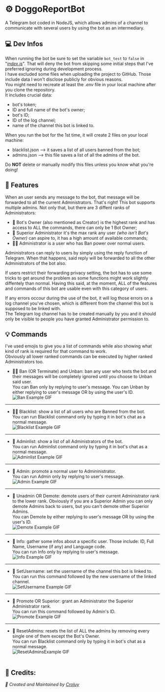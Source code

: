# ⚙️ DoggoReportBot

A Telegram bot coded in NodeJS, which allows admins of a channel to communicate with several users by using the bot as an intermediary.
<br>

## 💻 Dev Infos

When running the bot be sure to set the variable `bot_test` to `false` in "*[index.js](https://github.com/Croluy/DoggoReportBot/blob/master/index.js#L10)*". That will deny the bot from skipping some initial steps that I've preferred ignoring during development process.<br>
I have excluded some files when uploading the project to GitHub. Those include data I won't disclose publicly for obvious reasons.<br>
You might need to recreate at least the *.env* file in your local machine after you clone the repository.<br>
It includes crucial data:
- bot's token;
- ID and full name of the bot's owner;
- bot's ID;
- ID of the log channel;
- name of the channel this bot is linked to.<br>

When you run the bot for the 1st time, it will create 2 files on your local machine:<br>
- blacklist.json --> it saves a list of all users banned from the bot;<br>
- admins.json --> this file saves a list of all the admins of the bot.<br>

Do **NOT** delete or manually modify this files unless you know what you're doing!
<br>

## 🧬 Features

When an user sends any message to the bot, that message will be forwarded to all the current Administrators. That's right! This bot supports multiple admins. Not only that, but there are 3 diffent ranks of Administrators:<br>
+ 👑 Bot's Owner (also mentioned as Creator) is the highest rank and has access to ALL the commands, there can only be 1 Bot Owner;<br>
+ 💎 Superior Administrator it's the max rank any user *(who isn't Bot's Owner)* can aspire to, it has a high amount of available commands;<br>
+ 👮‍♀️ Administrator is a user who has Ban power over normal users.

Administrators can reply to users by simply using the reply function of Telegram. When that happens, said reply will be forwarded to all the other Administrators of the bot also.

If users restrict their forwarding privacy setting, the bot has to use some tricks to get around the problem as some functions might work slightly diffentely than normal. Having this said, at the moment, ALL of the features and commands of this bot are usable even with this category of users.

If any errors occour during the use of the bot, it will log those errors on a log channel you've chosen, which is different from the channel this bot is supposed to be linked with.<br>
The Telegram log channel has to be created manually by you and it should only be visible to people you have granted Administrator permission to.
<br>

## 💡 Commands

I've used emojis to give you a list of commands while also showing what kind of rank is required for that command to work.<br>
Obviously all lower ranked commands can be executed by higher ranked Administrators too.

+ 👮‍♀️ Ban (OR Terminate) and Unban: ban any user who texts the bot and their messages will be completely ignored until you choose to Unban said user.<br>
  You can Ban only by replying to user's message. You can Unban by either replying to user's message OR by using the user's ID.<br>
  ![Ban Example GIF](https://github.com/Croluy/DoggoReportBot/blob/master/gifs/Ban_new.gif)<br>
***

+ 👮‍♀️ Blacklist: show a list of all users who are Banned from the bot.<br>
  You can run Blacklist command only by typing it in bot's chat as a normal message.<br>
  ![Blacklist Example GIF](https://github.com/Croluy/DoggoReportBot/blob/master/gifs/Blacklist_new.gif)<br>
***

+ 💎 Adminlist: show a list of all Administrators of the bot.<br>
  You can run Adminlist command only by typing it in bot's chat as a normal message.<br>
  ![Adminlist Example GIF](https://github.com/Croluy/DoggoReportBot/blob/master/gifs/Adminlist_new.gif)<br>
***

+ 💎 Admin: promote a normal user to Admininistrator.<br>
  You can run Admin only by replying to user's message.<br>
  ![Admin Example GIF](https://github.com/Croluy/DoggoReportBot/blob/master/gifs/Admin_new.gif)<br>
***

+ 💎 Unadmin OR Demote: demote users of their current Administrator rank to the lower rank. Obviously if you are a Superior Admin you can only demote Admins back to users, but you can't demote other Superior Admins.<br>
  You can Demote by either replying to user's message OR by using the user's ID.<br>
  ![Demote Example GIF](https://github.com/Croluy/DoggoReportBot/blob/master/gifs/Demote_new.gif)<br>
***

+ 💎 Info: gather some infos about a specific user. Those include: ID, Full Name, Username (if any) and Language code.<br>
  You can run Info only by replying to user's message.<br>
  ![Info Example GIF](https://github.com/Croluy/DoggoReportBot/blob/master/gifs/Info_new.gif)<br>
***

+ 💎 SetUsername: set the username of the channel this bot is linked to.<br>
  You can run this command followed by the new username of the linked channel.<br>
  ![SetUsername Example GIF](https://github.com/Croluy/DoggoReportBot/blob/master/gifs/SetUsername_new.gif)<br>
***

+ 👑 Promote OR Superior: grant an Administrator the Superior Administrator rank.<br>
  You can run this command followed by Admin's ID.<br>
  ![Promote Example GIF](https://github.com/Croluy/DoggoReportBot/blob/master/gifs/Promote_new.gif)<br>
***

+ 👑 ResetAdmins: resets the list of ALL the admins by removing every single one of them except the Bot's Owner.<br>
  You can run Blacklist command only by typing it in bot's chat as a normal message.<br>
  ![ResetAdminsExample GIF](https://github.com/Croluy/DoggoReportBot/blob/master/gifs/Resetadminlist_new.gif)<br><br>

## 📄 Credits:
*:rocket: Created and Maintained by [Croluy](https://www.github.com/croluy)*
